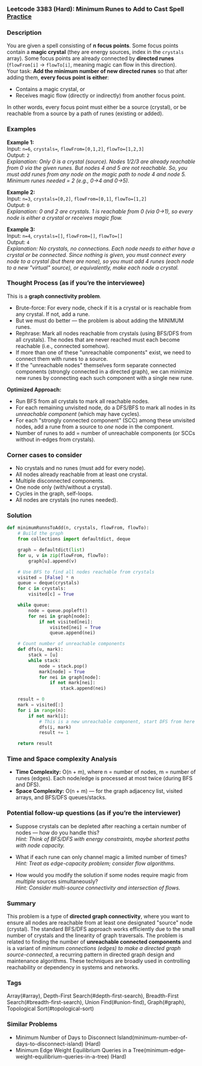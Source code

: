 ### Leetcode 3383 (Hard): Minimum Runes to Add to Cast Spell [Practice](https://leetcode.com/problems/minimum-runes-to-add-to-cast-spell)

### Description  
You are given a spell consisting of **n focus points**. Some focus points contain a **magic crystal** (they are energy sources, index in the `crystals` array). Some focus points are already connected by **directed runes** (`flowFrom[i]` → `flowTo[i]`, meaning magic can flow in this direction).  
Your task: **Add the minimum number of new directed runes** so that after adding them, **every focus point is either**:
- Contains a magic crystal, or
- Receives magic flow (directly or indirectly) from another focus point.

In other words, every focus point must either be a source (crystal), or be reachable from a source by a path of runes (existing or added).

### Examples  

**Example 1:**  
Input: `n=6`, `crystals=`, `flowFrom=[0,1,2]`, `flowTo=[1,2,3]`  
Output: `2`  
*Explanation: Only 0 is a crystal (source). Nodes 1/2/3 are already reachable from 0 via the given runes. But nodes 4 and 5 are not reachable. So, you must add runes from any node on the magic path to node 4 and node 5. Minimum runes needed = 2 (e.g., 0→4 and 0→5).*

**Example 2:**  
Input: `n=3`, `crystals=[0,2]`, `flowFrom=[0,1]`, `flowTo=[1,2]`  
Output: `0`  
*Explanation: 0 and 2 are crystals. 1 is reachable from 0 (via 0→1), so every node is either a crystal or receives magic flow.*

**Example 3:**  
Input: `n=4`, `crystals=[]`, `flowFrom=[]`, `flowTo=[]`  
Output: `4`  
*Explanation: No crystals, no connections. Each node needs to either have a crystal or be connected. Since nothing is given, you must connect every node to a crystal (but there are none), so you must add 4 runes (each node to a new "virtual" source), or equivalently, make each node a crystal.*

### Thought Process (as if you’re the interviewee)  
This is a **graph connectivity problem**. 
- Brute-force: For every node, check if it is a crystal or is reachable from any crystal. If not, add a rune.  
- But we must do better — the problem is about adding the MINIMUM runes.
- Rephrase: Mark all nodes reachable from crystals (using BFS/DFS from all crystals). The nodes that are never reached must each become reachable (i.e., connected somehow).
- If more than one of these "unreachable components" exist, we need to connect them with runes to a source.
- If the "unreachable nodes" themselves form separate connected components (strongly connected in a directed graph), we can minimize new runes by connecting each such component with a single new rune.

**Optimized Approach:**  
- Run BFS from all crystals to mark all reachable nodes.
- For each remaining unvisited node, do a DFS/BFS to mark all nodes in its *unreachable component* (which may have cycles).
- For each "strongly connected component" (SCC) among these unvisited nodes, add a rune from a source to *one* node in the component.
- Number of runes to add = number of unreachable components (or SCCs without in-edges from crystals).

### Corner cases to consider  
- No crystals and no runes (must add for every node).
- All nodes already reachable from at least one crystal.
- Multiple disconnected components.
- One node only (with/without a crystal).
- Cycles in the graph, self-loops.
- All nodes are crystals (no runes needed).

### Solution

```python
def minimumRunnsToAdd(n, crystals, flowFrom, flowTo):
    # Build the graph
    from collections import defaultdict, deque

    graph = defaultdict(list)
    for u, v in zip(flowFrom, flowTo):
        graph[u].append(v)

    # Use BFS to find all nodes reachable from crystals
    visited = [False] * n
    queue = deque(crystals)
    for c in crystals:
        visited[c] = True

    while queue:
        node = queue.popleft()
        for nei in graph[node]:
            if not visited[nei]:
                visited[nei] = True
                queue.append(nei)

    # Count number of unreachable components
    def dfs(u, mark):
        stack = [u]
        while stack:
            node = stack.pop()
            mark[node] = True
            for nei in graph[node]:
                if not mark[nei]:
                    stack.append(nei)

    result = 0
    mark = visited[:]
    for i in range(n):
        if not mark[i]:
            # This is a new unreachable component, start DFS from here
            dfs(i, mark)
            result += 1

    return result
```

### Time and Space complexity Analysis  

- **Time Complexity:** O(n + m), where n = number of nodes, m = number of runes (edges). Each node/edge is processed at most twice (during BFS and DFS).
- **Space Complexity:** O(n + m) — for the graph adjacency list, visited arrays, and BFS/DFS queues/stacks.

### Potential follow-up questions (as if you’re the interviewer)  

- Suppose crystals can be depleted after reaching a certain number of nodes — how do you handle this?  
  *Hint: Think of BFS/DFS with energy constraints, maybe shortest paths with node capacity.*

- What if each rune can only channel magic a limited number of times?  
  *Hint: Treat as edge-capacity problem; consider flow algorithms.*

- How would you modify the solution if some nodes require magic from *multiple* sources simultaneously?  
  *Hint: Consider multi-source connectivity and intersection of flows.*

### Summary
This problem is a type of **directed graph connectivity**, where you want to ensure all nodes are reachable from at least one designated "source" node (crystal). The standard BFS/DFS approach works efficiently due to the small number of crystals and the linearity of graph traversals. The problem is related to finding the number of **unreachable connected components** and is a variant of *minimum connections (edges) to make a directed graph source-connected*, a recurring pattern in directed graph design and maintenance algorithms. These techniques are broadly used in controlling reachability or dependency in systems and networks.

### Tags
Array(#array), Depth-First Search(#depth-first-search), Breadth-First Search(#breadth-first-search), Union Find(#union-find), Graph(#graph), Topological Sort(#topological-sort)

### Similar Problems
- Minimum Number of Days to Disconnect Island(minimum-number-of-days-to-disconnect-island) (Hard)
- Minimum Edge Weight Equilibrium Queries in a Tree(minimum-edge-weight-equilibrium-queries-in-a-tree) (Hard)